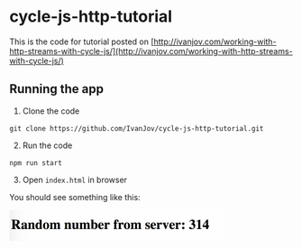 # cycle-js-http-tutorial
This is the code for tutorial posted on [http://ivanjov.com/working-with-http-streams-with-cycle-js/](http://ivanjov.com/working-with-http-streams-with-cycle-js/)

## Running the app
1. Clone the code 
```
git clone https://github.com/IvanJov/cycle-js-http-tutorial.git
```

2. Run the code
```
npm run start
```

3. Open `index.html` in browser

You should see something like this:

![example](https://raw.githubusercontent.com/ivanjov/cycle-js-http-tutorial/master/example.gif)
